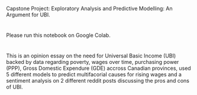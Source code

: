 Capstone Project: 
Exploratory Analysis and Predictive Modelling: An Argument for UBI.
#
Please run this notebook on Google Colab. 
#
This is an opinion essay on the need for Universal Basic Income (UBI) backed by data regarding poverty, wages over time,  purchasing power (PPP), Gross Domestic Expendure (GDE) accross Canadian provinces, used 5 different models to predict multifacorial causes for rising wages and a sentiment analysis on 2 different reddit posts discussing the pros and cons of UBI.
